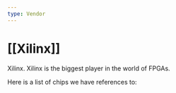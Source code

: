 ```yaml
---
type: Vendor
---
```

# [[Xilinx]]
Xilinx. Xilinx is the biggest player in the world of FPGAs. 

Here is a list of chips we have references to:

